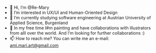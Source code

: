 - 👋 Hi, I’m @Re-Mary
- 👀 I’m interested in UX/UI and Human-Oriented Design
- 🌱 I’m currently studying software engineering at Austrian University of Applied Science, Burgenland
- 💞️ In my free time I#m painting and have collaborations with illustrators from alll over the world. And I’m looking for further collaborations :)
- 📫 How to reach me? You can  write me an e-mail: ami.mari.art@gmail.com

<!---
Re-Mary/Re-Mary is a ✨ special ✨ repository because its `README.md` (this file) appears on your GitHub profile.
You can click the Preview link to take a look at your changes.
--->
